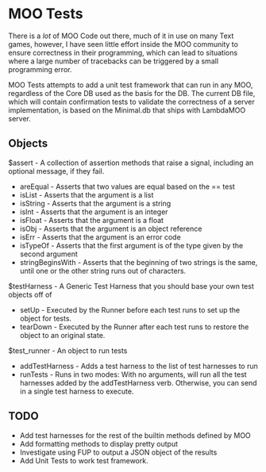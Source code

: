 MOO Tests
=========

There is a *lot* of MOO Code out there, much of it in use on many Text games,
however, I have seen little effort inside the MOO community to ensure
correctness in their programming, which can lead to situations where
a large number of tracebacks can be triggered by a small programming
error.

MOO Tests attempts to add a unit test framework that can run in any MOO,
regardless of the Core DB used as the basis for the DB. The current DB
file, which will contain confirmation tests to validate the correctness
of a server implementation, is based on the Minimal.db that ships with
LambdaMOO server.

Objects
-------

$assert - A collection of assertion methods that raise a signal, including an optional message, if they fail.
- areEqual - Asserts that two values are equal based on the == test
- isList - Asserts that the argument is a list
- isString - Asserts that the argument is a string
- isInt - Asserts that the argument is an integer
- isFloat - Asserts that the argument is a float
- isObj - Asserts that the argument is an object reference
- isErr - Asserts that the argument is an error code
- isTypeOf - Asserts that the first argument is of the type given by the second argument
- stringBeginsWith - Asserts that the beginning of two strings is the same, until one or the other string runs out of characters.

$testHarness - A Generic Test Harness that you should base your own test objects off of
- setUp - Executed by the Runner before each test runs to set up the object for tests.
- tearDown - Executed by the Runner after each test runs to restore the object to an original state.

$test_runner - An object to run tests
- addTestHarness - Adds a test harness to the list of test harnesses to run
- runTests - Runs in two modes: With no arguments, will run all the test harnesses added by the addTestHarness verb. Otherwise, you can send in a single test harness to execute.

TODO
----
- Add test harnesses for the rest of the builtin methods defined by MOO
- Add formatting methods to display pretty output
- Investigate using FUP to output a JSON object of the results
- Add Unit Tests to work test framework.
